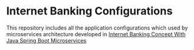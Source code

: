 # Internet Banking Configurations

This repository includes all the application configurations which used by microservices architecture developed in [Internet Banking Concept With Java Spring Boot Microservices](https://github.com/sai-gon-development/microservices-with-spring-boot.git)
